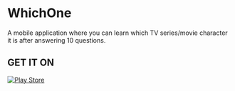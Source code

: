 # WhichOne
A mobile application where you can learn which TV series/movie character it is after answering 10 questions.


## GET IT ON
[![Play Store](https://img.shields.io/badge/Google_Play-414141?style=for-the-badge&logo=google-play&logoColor=white)](https://play.google.com/store/apps/details?id=com.loftymr.whichone&hl=tr&gl=US)
